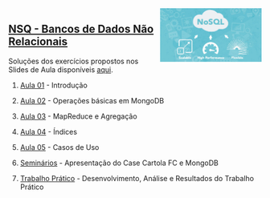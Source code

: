<img src="/zImagens/NoSQL.jpg" align="right" width="40%" height="40%"/>

## [NSQ - Bancos de Dados Não Relacionais](/NoSQL)
Soluções dos exercícios propostos nos Slides de Aula disponíveis [aqui](https://github.com/gcouti/nosql-class "GitHub Gabriel - gcouti").

1. [Aula 01](Aula01) - Introdução

2. [Aula 02](Aula02) - Operações básicas em MongoDB

3. [Aula 03](Aula03) - MapReduce e Agregação

4. [Aula 04](Aula04) - Índices

5. [Aula 05](Aula05) - Casos de Uso

6. [Seminários](Seminarios) - Apresentação do Case Cartola FC e MongoDB

7. [Trabalho Prático](TrabalhoPratico) - Desenvolvimento, Análise e Resultados do Trabalho Prático
